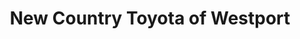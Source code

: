 ---
title: "New Country Toyota of Westport"
url: /westport/new-country-toyota-of-westport/
shop: car
---